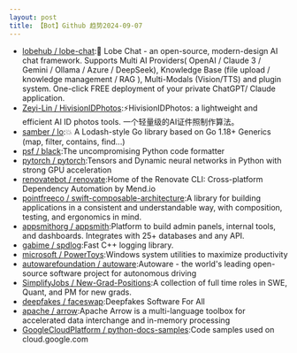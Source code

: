 ```yaml
---
layout: post
title: 【Bot】Github 趋势2024-09-07
---
```


* [lobehub / lobe-chat](https://github.com/lobehub/lobe-chat):🤯 Lobe Chat - an open-source, modern-design AI chat framework. Supports Multi AI Providers( OpenAI / Claude 3 / Gemini / Ollama / Azure / DeepSeek), Knowledge Base (file upload / knowledge management / RAG ), Multi-Modals (Vision/TTS) and plugin system. One-click FREE deployment of your private ChatGPT/ Claude application.
* [Zeyi-Lin / HivisionIDPhotos](https://github.com/Zeyi-Lin/HivisionIDPhotos):⚡️HivisionIDPhotos: a lightweight and efficient AI ID photos tools. 一个轻量级的AI证件照制作算法。
* [samber / lo](https://github.com/samber/lo):💥 A Lodash-style Go library based on Go 1.18+ Generics (map, filter, contains, find...)
* [psf / black](https://github.com/psf/black):The uncompromising Python code formatter
* [pytorch / pytorch](https://github.com/pytorch/pytorch):Tensors and Dynamic neural networks in Python with strong GPU acceleration
* [renovatebot / renovate](https://github.com/renovatebot/renovate):Home of the Renovate CLI: Cross-platform Dependency Automation by Mend.io
* [pointfreeco / swift-composable-architecture](https://github.com/pointfreeco/swift-composable-architecture):A library for building applications in a consistent and understandable way, with composition, testing, and ergonomics in mind.
* [appsmithorg / appsmith](https://github.com/appsmithorg/appsmith):Platform to build admin panels, internal tools, and dashboards. Integrates with 25+ databases and any API.
* [gabime / spdlog](https://github.com/gabime/spdlog):Fast C++ logging library.
* [microsoft / PowerToys](https://github.com/microsoft/PowerToys):Windows system utilities to maximize productivity
* [autowarefoundation / autoware](https://github.com/autowarefoundation/autoware):Autoware - the world's leading open-source software project for autonomous driving
* [SimplifyJobs / New-Grad-Positions](https://github.com/SimplifyJobs/New-Grad-Positions):A collection of full time roles in SWE, Quant, and PM for new grads.
* [deepfakes / faceswap](https://github.com/deepfakes/faceswap):Deepfakes Software For All
* [apache / arrow](https://github.com/apache/arrow):Apache Arrow is a multi-language toolbox for accelerated data interchange and in-memory processing
* [GoogleCloudPlatform / python-docs-samples](https://github.com/GoogleCloudPlatform/python-docs-samples):Code samples used on cloud.google.com
